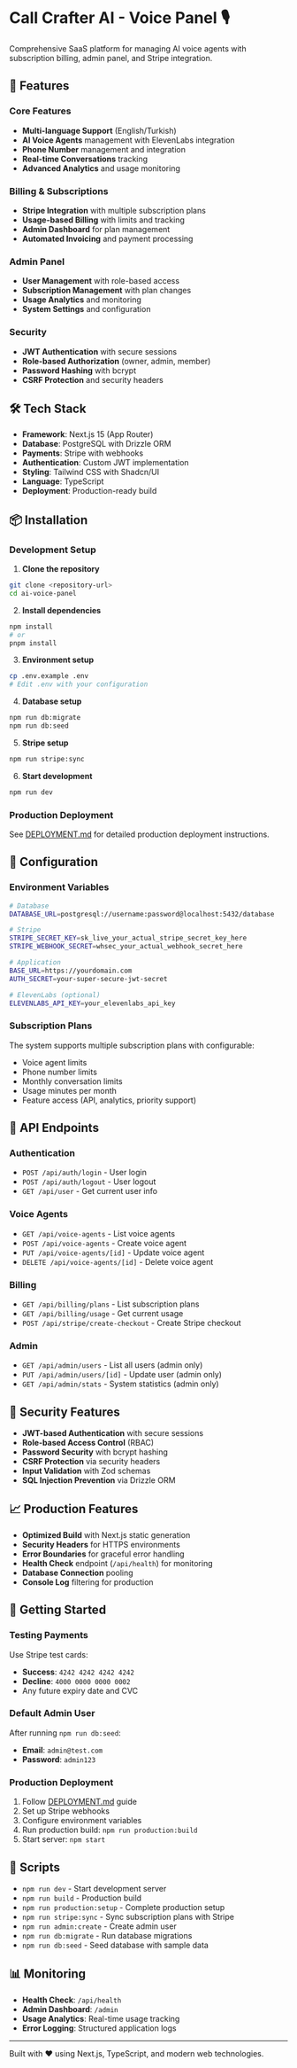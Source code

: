 # Call Crafter AI - Voice Panel 🎙️

Comprehensive SaaS platform for managing AI voice agents with subscription billing, admin panel, and Stripe integration.

## 🚀 Features

### Core Features
- **Multi-language Support** (English/Turkish)
- **AI Voice Agents** management with ElevenLabs integration
- **Phone Number** management and integration
- **Real-time Conversations** tracking
- **Advanced Analytics** and usage monitoring

### Billing & Subscriptions
- **Stripe Integration** with multiple subscription plans
- **Usage-based Billing** with limits and tracking
- **Admin Dashboard** for plan management
- **Automated Invoicing** and payment processing

### Admin Panel
- **User Management** with role-based access
- **Subscription Management** with plan changes
- **Usage Analytics** and monitoring
- **System Settings** and configuration

### Security
- **JWT Authentication** with secure sessions
- **Role-based Authorization** (owner, admin, member)
- **Password Hashing** with bcrypt
- **CSRF Protection** and security headers

## 🛠️ Tech Stack

- **Framework**: Next.js 15 (App Router)
- **Database**: PostgreSQL with Drizzle ORM
- **Payments**: Stripe with webhooks
- **Authentication**: Custom JWT implementation
- **Styling**: Tailwind CSS with Shadcn/UI
- **Language**: TypeScript
- **Deployment**: Production-ready build

## 📦 Installation

### Development Setup

1. **Clone the repository**
```bash
git clone <repository-url>
cd ai-voice-panel
```

2. **Install dependencies**
```bash
npm install
# or
pnpm install
```

3. **Environment setup**
```bash
cp .env.example .env
# Edit .env with your configuration
```

4. **Database setup**
```bash
npm run db:migrate
npm run db:seed
```

5. **Stripe setup**
```bash
npm run stripe:sync
```

6. **Start development**
```bash
npm run dev
```

### Production Deployment

See [DEPLOYMENT.md](./DEPLOYMENT.md) for detailed production deployment instructions.

## 🔧 Configuration

### Environment Variables

```bash
# Database
DATABASE_URL=postgresql://username:password@localhost:5432/database

# Stripe
STRIPE_SECRET_KEY=sk_live_your_actual_stripe_secret_key_here
STRIPE_WEBHOOK_SECRET=whsec_your_actual_webhook_secret_here

# Application
BASE_URL=https://yourdomain.com
AUTH_SECRET=your-super-secure-jwt-secret

# ElevenLabs (optional)
ELEVENLABS_API_KEY=your_elevenlabs_api_key
```

### Subscription Plans

The system supports multiple subscription plans with configurable:
- Voice agent limits
- Phone number limits
- Monthly conversation limits
- Usage minutes per month
- Feature access (API, analytics, priority support)

## 🎯 API Endpoints

### Authentication
- `POST /api/auth/login` - User login
- `POST /api/auth/logout` - User logout
- `GET /api/user` - Get current user info

### Voice Agents
- `GET /api/voice-agents` - List voice agents
- `POST /api/voice-agents` - Create voice agent
- `PUT /api/voice-agents/[id]` - Update voice agent
- `DELETE /api/voice-agents/[id]` - Delete voice agent

### Billing
- `GET /api/billing/plans` - List subscription plans
- `GET /api/billing/usage` - Get current usage
- `POST /api/stripe/create-checkout` - Create Stripe checkout

### Admin
- `GET /api/admin/users` - List all users (admin only)
- `PUT /api/admin/users/[id]` - Update user (admin only)
- `GET /api/admin/stats` - System statistics (admin only)

## 🔐 Security Features

- **JWT-based Authentication** with secure sessions
- **Role-based Access Control** (RBAC)
- **Password Security** with bcrypt hashing
- **CSRF Protection** via security headers
- **Input Validation** with Zod schemas
- **SQL Injection Prevention** via Drizzle ORM

## 📈 Production Features

- **Optimized Build** with Next.js static generation
- **Security Headers** for HTTPS environments
- **Error Boundaries** for graceful error handling
- **Health Check** endpoint (`/api/health`) for monitoring
- **Database Connection** pooling
- **Console Log** filtering for production

## 🚀 Getting Started

### Testing Payments
Use Stripe test cards:
- **Success**: `4242 4242 4242 4242`
- **Decline**: `4000 0000 0000 0002`
- Any future expiry date and CVC

### Default Admin User
After running `npm run db:seed`:
- **Email**: `admin@test.com`
- **Password**: `admin123`

### Production Deployment
1. Follow [DEPLOYMENT.md](./DEPLOYMENT.md) guide
2. Set up Stripe webhooks
3. Configure environment variables
4. Run production build: `npm run production:build`
5. Start server: `npm start`

## 🔧 Scripts

- `npm run dev` - Start development server
- `npm run build` - Production build
- `npm run production:setup` - Complete production setup
- `npm run stripe:sync` - Sync subscription plans with Stripe
- `npm run admin:create` - Create admin user
- `npm run db:migrate` - Run database migrations
- `npm run db:seed` - Seed database with sample data

## 📊 Monitoring

- **Health Check**: `/api/health`
- **Admin Dashboard**: `/admin`
- **Usage Analytics**: Real-time usage tracking
- **Error Logging**: Structured application logs

---

Built with ❤️ using Next.js, TypeScript, and modern web technologies.
